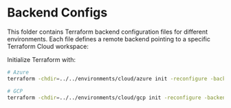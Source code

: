 # Backend Configs
This folder contains Terraform backend configuration files for different environments.
Each file defines a remote backend pointing to a specific Terraform Cloud workspace:

Initialize Terraform with:

```bash
# Azure
terraform -chdir=../../environments/cloud/azure init -reconfigure -backend-config=$(pwd)/azure.backend.hcl

# GCP
terraform -chdir=../../environments/cloud/gcp init -reconfigure -backend-config=$(pwd)/gcp.backend.hcl
```
